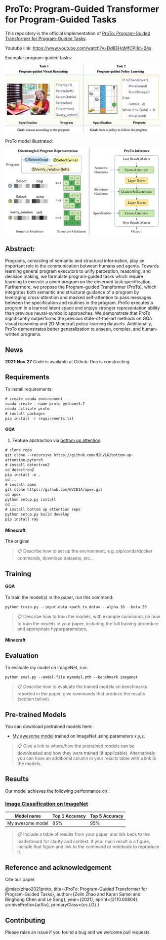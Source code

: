 # ProTo: Program-Guided Transformer for Program-Guided Tasks

This repository is the official implementation of [ProTo: Program-Guided Transformer for Program-Guided Tasks](https://arxiv.org/abs/2110.00804). 

Youtube link: https://www.youtube.com/watch?v=Dd8EHqMfOPI&t=24s

Exemplar program-guided tasks:

![image-20211103105216886](images/task_description.png)



ProTo model illustrated:

![image-20211103103539274](images/proto_model.png)

## Abstract:

Programs, consisting of semantic and structural information, play an important role in the communication between humans and agents. Towards learning general program executors to unify perception, reasoning, and decision making, we formulate program-guided tasks which require learning to execute a given program on the observed task specification. Furthermore, we propose the Program-guided Transformer (ProTo), which integrates both semantic and structural guidance of a program by leveraging cross-attention and masked self-attention to pass messages between the specification and routines in the program. ProTo executes a program in a learned latent space and enjoys stronger representation ability than previous neural-symbolic approaches. We demonstrate that ProTo significantly outperforms the previous state-of-the-art methods on GQA visual reasoning and 2D Minecraft policy learning datasets. Additionally, ProTo demonstrates better generalization to unseen, complex, and human-written programs.

## News

**2021.Nov.27**  Code is available at Github. Doc is constructing.

## Requirements

To install requirements:

```shell
# create conda environment
conda create --name proto python=3.7
conda activate proto
# install packages
pip install -r requirements.txt
```

#### GQA

1. Feature abstraction via [bottom up attention](https://github.com/MILVLG/bottom-up-attention.pytorch#Pre-trained-models):

```shell
# clone repo
git clone --recursive https://github.com/MILVLG/bottom-up-attention.pytorch
# install detectron2
cd detectron2
pip install -e .
cd ..
# install apex
git clone https://github.com/NVIDIA/apex.git
cd apex
python setup.py install
cd ..
# install bottom up attention repo
python setup.py build develop
pip install ray
```

#### Minecraft

The original 

>📋  Describe how to set up the environment, e.g. pip/conda/docker commands, download datasets, etc...

## Training

#### GQA

To train the model(s) in the paper, run this command:

```train
python train.py --input-data <path_to_data> --alpha 10 --beta 20
```

>📋  Describe how to train the models, with example commands on how to train the models in your paper, including the full training procedure and appropriate hyperparameters.

#### Minecraft

## Evaluation

To evaluate my model on ImageNet, run:

```eval
python eval.py --model-file mymodel.pth --benchmark imagenet
```

>📋  Describe how to evaluate the trained models on benchmarks reported in the paper, give commands that produce the results (section below).

## Pre-trained Models

You can download pretrained models here:

- [My awesome model](https://drive.google.com/mymodel.pth) trained on ImageNet using parameters x,y,z. 

>📋  Give a link to where/how the pretrained models can be downloaded and how they were trained (if applicable).  Alternatively you can have an additional column in your results table with a link to the models.

## Results

Our model achieves the following performance on :

### [Image Classification on ImageNet](https://paperswithcode.com/sota/image-classification-on-imagenet)

| Model name         | Top 1 Accuracy  | Top 5 Accuracy |
| ------------------ |---------------- | -------------- |
| My awesome model   |     85%         |      95%       |

>📋  Include a table of results from your paper, and link back to the leaderboard for clarity and context. If your main result is a figure, include that figure and link to the command or notebook to reproduce it. 

## Reference and acknowledgement

Cite our paper:

@misc{zhao2021proto,
      title={ProTo: Program-Guided Transformer for Program-Guided Tasks}, 
      author={Zelin Zhao and Karan Samel and Binghong Chen and Le Song},
      year={2021},
      eprint={2110.00804},
      archivePrefix={arXiv},
      primaryClass={cs.LG}
}

## Contributing

Please raise an issue if you found a bug and we welcome pull requests.
